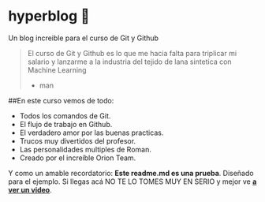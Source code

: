 # hyperblog 🤠
Un blog increible para el curso de Git y Github
>El curso de Git y Github es lo que me hacia falta para triplicar mi salario y lanzarme a la industria del tejido de lana sintetica con Machine Learning
> - man

##En este curso vemos de todo:
* Todos los comandos de Git.
* El flujo de trabajo en Github.
* El verdadero amor por las buenas practicas.
* Trucos muy divertidos del profesor.
* Las personalidades multiples de Roman.
* Creado por el increíble Orion Team.

Y como un amable recordatorio: **Este readme.md es una prueba**. Diseñado para el ejemplo. Si llegas acá NO TE LO TOMES MUY EN SERIO y mejor ve [**a ver un video**](https://www.youtube.com/watch?v=T56Rpiatjzo/ "a ver un video").
